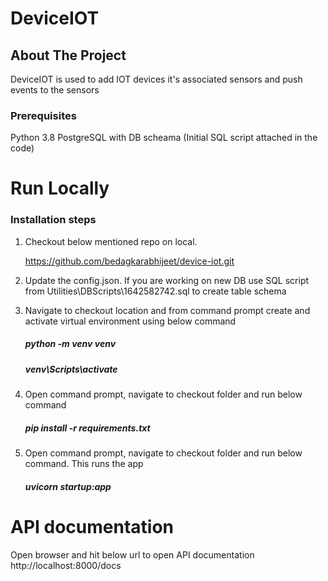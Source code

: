 
# DeviceIOT
## About The Project
DeviceIOT is used to add IOT devices it's associated sensors and push events to the sensors

### Prerequisites
Python 3.8
PostgreSQL with DB scheama (Initial SQL script attached in the code)

# Run Locally

### Installation steps
1. Checkout below mentioned repo on local.

   https://github.com/bedagkarabhijeet/device-iot.git


2. Update the config.json. If you are working on new DB use SQL script from Utilities\DBScripts\1642582742.sql to create table schema

4. Navigate to checkout location and from command prompt create and activate virtual environment using below command

    ##### python -m venv venv
    
    ##### venv\Scripts\activate

3. Open command prompt, navigate to checkout folder and run below command

    ##### pip install -r requirements.txt
4. Open command prompt,  navigate to checkout folder and run below command. This runs the app

    ##### uvicorn startup:app

# API documentation

Open browser and hit below url to open API documentation
    http://localhost:8000/docs
